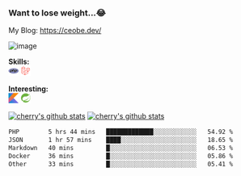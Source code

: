 ### Want to lose weight...😂

My Blog: https://ceobe.dev/

![image](https://github.com/cr-lgl/cr-lgl/blob/master/image.jpeg?raw=true)

**Skills:**  
<code><img height="20" src="https://raw.githubusercontent.com/github/explore/80688e429a7d4ef2fca1e82350fe8e3517d3494d/topics/php/php.png"></code>
<code><img height="20" src="https://raw.githubusercontent.com/github/explore/5c058a388828bb5fde0bcafd4bc867b5bb3f26f3/topics/laravel/laravel.png"></code>

**Interesting:**  
<code><img height="20" src="https://raw.githubusercontent.com/github/explore/80688e429a7d4ef2fca1e82350fe8e3517d3494d/topics/kotlin/kotlin.png"></code>
<code><img height="20" src="https://raw.githubusercontent.com/github/explore/80688e429a7d4ef2fca1e82350fe8e3517d3494d/topics/spring-boot/spring-boot.png"></code>

[![cherry's github stats](https://github-readme-stats.vercel.app/api?username=cr-lgl)](https://github.com/anuraghazra/github-readme-stats)
[![cherry's github stats](https://github-readme-stats.vercel.app/api/top-langs/?username=cr-lgl&layout=compact)](https://github.com/anuraghazra/github-readme-stats)

<!--START_SECTION:waka-->
```text
PHP        5 hrs 44 mins   █████████████░░░░░░░░░░░░   54.92 % 
JSON       1 hr 57 mins    ████░░░░░░░░░░░░░░░░░░░░░   18.65 % 
Markdown   40 mins         █░░░░░░░░░░░░░░░░░░░░░░░░   06.53 % 
Docker     36 mins         █░░░░░░░░░░░░░░░░░░░░░░░░   05.86 % 
Other      33 mins         █░░░░░░░░░░░░░░░░░░░░░░░░   05.41 %
```
<!--END_SECTION:waka-->
